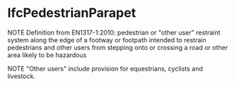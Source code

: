 IfcPedestrianParapet
====================
NOTE Definition from EN1317-1:2010: pedestrian or "other user" restraint
system along the edge of a footway or footpath intended to restrain
pedestrians and other users from stepping onto or crossing a road or other
area likely to be hazardous  
  
NOTE "Other users" include provision for equestrians, cyclists and livestock.  


